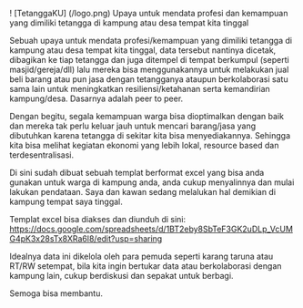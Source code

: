 ! [TetanggaKU] (/logo.png)
Upaya untuk mendata profesi dan kemampuan yang dimiliki tetangga di kampung atau desa tempat kita tinggal

Sebuah upaya untuk mendata profesi/kemampuan yang dimiliki tetangga di kampung atau desa tempat kita tinggal, data tersebut nantinya dicetak, dibagikan ke tiap tetangga dan juga ditempel di tempat berkumpul (seperti masjid/gereja/dll) lalu mereka bisa menggunakannya untuk melakukan jual beli barang atau pun jasa dengan tetangganya ataupun berkolaborasi satu sama lain untuk meningkatkan resiliensi/ketahanan serta kemandirian kampung/desa. Dasarnya adalah peer to peer.

Dengan begitu, segala kemampuan warga bisa dioptimalkan dengan baik dan mereka tak perlu keluar jauh untuk mencari barang/jasa yang dibutuhkan karena tetangga di sekitar kita bisa menyediakannya. Sehingga kita bisa melihat kegiatan ekonomi yang lebih lokal, resource based dan terdesentralisasi. 

Di sini sudah dibuat sebuah templat berformat excel yang bisa anda gunakan untuk warga di kampung anda, anda cukup menyalinnya dan mulai lakukan pendataan. Saya dan kawan sedang melalukan hal demikian di kampung tempat saya tinggal.

Templat excel bisa diakses dan diunduh di sini:
https://docs.google.com/spreadsheets/d/1BT2eby8SbTeF3GK2uDLp_VcUMG4pK3x28sTx8XRa6l8/edit?usp=sharing

Idealnya data ini dikelola oleh para pemuda seperti karang taruna atau RT/RW setempat, bila kita ingin bertukar data atau berkolaborasi dengan kampung lain, cukup berdiskusi dan sepakat untuk berbagi. 

Semoga bisa membantu.

